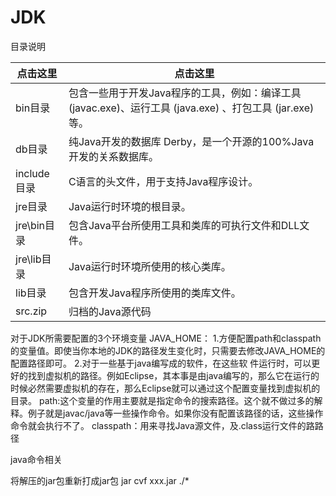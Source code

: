 # JDK

目录说明

| 点击这里    | 点击这里                                                     |
| ----------- | ------------------------------------------------------------ |
| bin目录     | 包含一些用于开发Java程序的工具，例如：编译工具(javac.exe)、运行工具 (java.exe) 、打包工具 (jar.exe)等。 |
| db目录      | 纯Java开发的数据库 Derby，是一个开源的100%Java开发的关系数据库。 |
| include目录 | C语言的头文件，用于支持Java程序设计。                        |
| jre目录     | Java运行时环境的根目录。                                     |
| jre\bin目录 | 包含Java平台所使用工具和类库的可执行文件和DLL文件。          |
| jre\lib目录 | Java运行时环境所使用的核心类库。                             |
| lib目录     | 包含开发Java程序所使用的类库文件。                           |
| src.zip     | 归档的Java源代码                                             |



对于JDK所需要配置的3个环境变量
JAVA_HOME：
      1.方便配置path和classpath的变量值。即使当你本地的JDK的路径发生变化时，只需要去修改JAVA_HOME的配置路径即可。
      2.对于一些基于java编写成的软件，在这些软 件运行时，可以更好的找到虚拟机的路径。例如Eclipse，其本事是由java编写的，那么它在运行的时候必然需要虚拟机的存在，那么Eclipse就可以通过这个配置变量找到虚拟机的目录。
path:这个变量的作用主要就是指定命令的搜索路径。这个就不做过多的解释。例子就是javac/java等一些操作命令。如果你没有配置该路径的话，这些操作命令就会执行不了。
classpath：用来寻找Java源文件，及.class运行文件的路路径


java命令相关

将解压的jar包重新打成jar包
jar cvf xxx.jar ./*